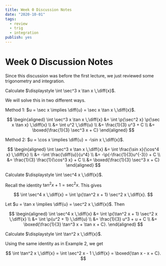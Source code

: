 ```yaml
---
title: Week 0 Discussion Notes
date: "2020-10-01"
tags:
  - review
  - trig
  - integration
publish: yes
---
```


# Week 0 Discussion Notes

Since this discussion was before the first lecture, we just reviewed some trigonometry and integration.

<example>

Calculate $\displaystyle \int \sec^3 x \tan x \,\diff{x}$.

</example>

<solution>

We will solve this in two different ways.

Method 1: $u = \sec x \implies \diff{u} = \sec x \tan x \,\diff{x}$.

$$
\begin{aligned}
    \int \sec^3 x \tan x \,\diff{x}
        &= \int \p{\sec^2 x} \p{\sec x \tan x} \,\diff{x} \\
        &= \int u^2 \,\diff{u} \\
        &= \frac{1}{3} u^3 + C \\
        &= \boxed{\frac{1}{3} \sec^3 x + C}
\end{aligned}
$$

Method 2: $u = \cos x \implies \diff{u} = -\sin x \,\diff{x}$.

$$
\begin{aligned}
    \int \sec^3 x \tan x \,\diff{x}
        &= \int \frac{\sin x}{\cos^4 x} \,\diff{x} \\
        &= -\int \frac{\diff{u}}{u^4} \\
        &= -\p{-\frac{1}{3}u^{-3}} + C \\
        &= \frac{1}{3} \frac{1}{\cos^3 x} + C \\
        &= \boxed{\frac{1}{3} \sec^3 x + C}
\end{aligned}
$$

</solution>

<example>

Calculate $\displaystyle \int \sec^4 x \,\diff{x}$.

</example>

<solution>

Recall the identity $\tan^2 x + 1 = \sec^2 x$. This gives

$$
\int \sec^4 x \,\diff{x}
    = \int \p{\tan^2 x + 1} \sec^2 x \,\diff{x}.
$$

Let $u = \tan x \implies \diff{u} = \sec^2 x \,\diff{x}$. Then

$$
\begin{aligned}
    \int \sec^4 x \,\diff{x}
        &= \int \p{\tan^2 x + 1} \sec^2 x \,\diff{x} \\
        &= \int \p{u^2 + 1} \,\diff{u} \\
        &= \frac{1}{3} u^3 + u + C \\
        &= \boxed{\frac{1}{3} \tan^3 x + \tan x + C}.
\end{aligned}
$$

</solution>

<example>

Calculate $\displaystyle \int \tan^2 x \,\diff{x}$.

</example>

<solution>

Using the same identity as in Example 2, we get

$$
\int \tan^2 x \,\diff{x}
    = \int \sec^2 x - 1 \,\diff{x}
    = \boxed{\tan x - x + C}.
$$

</solution>
